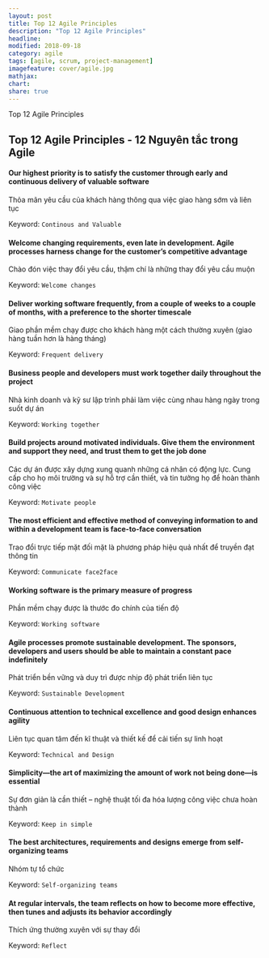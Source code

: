 ```yaml
---
layout: post
title: Top 12 Agile Principles
description: "Top 12 Agile Principles"
headline: 
modified: 2018-09-18
category: agile
tags: [agile, scrum, project-management]
imagefeature: cover/agile.jpg
mathjax:
chart:
share: true
---
```


Top 12 Agile Principles



## Top 12 Agile Principles - 12 Nguyên tắc trong Agile

#### Our highest priority is to satisfy the customer through early and continuous delivery of valuable software
Thỏa mãn yêu cầu của khách hàng thông qua việc giao hàng sớm và liên tục

Keyword: `Continous and Valuable`

#### Welcome changing requirements, even late in development. Agile processes harness change for the customer’s competitive advantage
Chào đón việc thay đổi yêu cầu, thậm chí là những thay đổi yêu cầu muộn

Keyword: `Welcome changes`

#### Deliver working software frequently, from a couple of weeks to a couple of months, with a preference to the shorter timescale
Giao phần mềm chạy được cho khách hàng một cách thường xuyên (giao hàng tuần hơn là hàng tháng)

Keyword: `Frequent delivery`

#### Business people and developers must work together daily throughout the project
Nhà kinh doanh và kỹ sư lập trình phải làm việc cùng nhau hàng ngày trong suốt dự án

Keyword: `Working together`

#### Build projects around motivated individuals. Give them the environment and support they need, and trust them to get the job done
Các dự án được xây dựng xung quanh những cá nhân có động lực. Cung cấp cho họ môi trường và sự hỗ trợ cần thiết, và tin tưởng họ để hoàn thành công việc

Keyword: `Motivate people`

#### The most efficient and effective method of conveying information to and within a development team is face-to-face conversation
Trao đổi trực tiếp mặt đối mặt là phương pháp hiệu quả nhất để truyền đạt thông tin

Keyword: `Communicate face2face`

#### Working software is the primary measure of progress
Phần mềm chạy được là thước đo chính của tiến độ

Keyword: `Working software`

#### Agile processes promote sustainable development. The sponsors, developers and users should be able to maintain a constant pace indefinitely
Phát triển bền vững và duy trì được nhịp độ phát triển liên tục

Keyword: `Sustainable Development`

#### Continuous attention to technical excellence and good design enhances agility
Liên tục quan tâm đến kĩ thuật và thiết kế để cải tiến sự linh hoạt

Keyword: `Technical and Design`

#### Simplicity—the art of maximizing the amount of work not being done—is essential
Sự đơn giản là cần thiết – nghệ thuật tối đa hóa lượng công việc chưa hoàn thành

Keyword: `Keep in simple`

#### The best architectures, requirements and designs emerge from self-organizing teams
Nhóm tự tổ chức

Keyword: `Self-organizing teams`

#### At regular intervals, the team reflects on how to become more effective, then tunes and adjusts its behavior accordingly
Thích ứng thường xuyên với sự thay đổi

Keyword: `Reflect`
